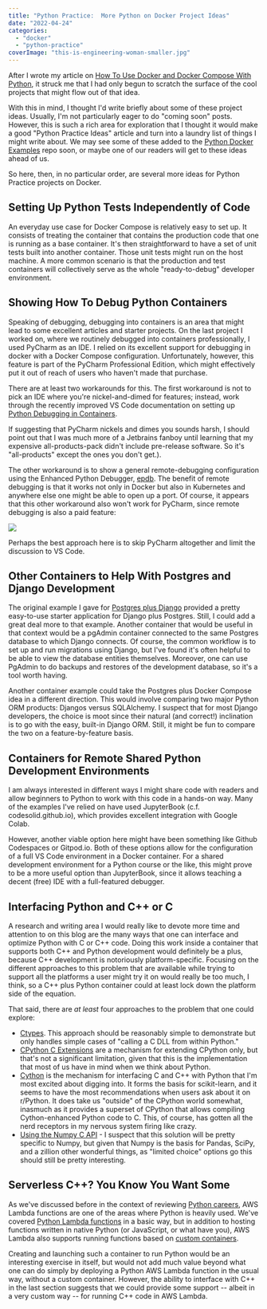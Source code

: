 ```yaml
---
title: "Python Practice:  More Python on Docker Project Ideas"
date: "2022-04-24"
categories: 
  - "docker"
  - "python-practice"
coverImage: "this-is-engineering-woman-smaller.jpg"
---
```


After I wrote my article on [How To Use Docker and Docker Compose With Python](https://codesolid.com/how-to-use-docker-with-python/), it struck me that I had only begun to scratch the surface of the cool projects that might flow out of that idea.

With this in mind, I thought I'd write briefly about some of these project ideas. Usually, I'm not particularly eager to do "coming soon" posts. However, this is such a rich area for exploration that I thought it would make a good "Python Practice Ideas" article and turn into a laundry list of things I might write about. We may see some of these added to the [Python Docker Examples](https://github.com/CodeSolid/python-docker-examples) repo soon, or maybe one of our readers will get to these ideas ahead of us.

So here, then, in no particular order, are several more ideas for Python Practice projects on Docker.

## Setting Up Python Tests Independently of Code

An everyday use case for Docker Compose is relatively easy to set up. It consists of treating the container that contains the production code that one is running as a base container. It's then straightforward to have a set of unit tests built into another container. Those unit tests might run on the host machine. A more common scenario is that the production and test containers will collectively serve as the whole "ready-to-debug" developer environment.

## Showing How To Debug Python Containers

Speaking of debugging, debugging into containers is an area that might lead to some excellent articles and starter projects. On the last project I worked on, where we routinely debugged into containers professionally, I used PyCharm as an IDE. I relied on its excellent support for debugging in docker with a Docker Compose configuration. Unfortunately, however, this feature is part of the PyCharm Professional Edition, which might effectively put it out of reach of users who haven't made that purchase.

There are at least two workarounds for this. The first workaround is not to pick an IDE where you're nickel-and-dimed for features; instead, work through the recently improved VS Code documentation on setting up [Python Debugging in Containers](https://code.visualstudio.com/docs/containers/debug-python).

If suggesting that PyCharm nickels and dimes you sounds harsh, I should point out that I was much more of a Jetbrains fanboy until learning that my expensive all-products-pack didn't include pre-release software. So it's "all-products" except the ones you don't get.).

The other workaround is to show a general remote-debugging configuration using the Enhanced Python Debugger, [epdb](https://pypi.org/project/epdb/). The benefit of remote debugging is that it works not only in Docker but also in Kubernetes and anywhere else one might be able to open up a port. Of course, it appears that this other workaround also won't work for PyCharm, since remote debugging is also a paid feature:

![](/images/python-on-docker-practice-ideas/Remote_Debugging_with_PyCharm___PyCharm.jpg)

Perhaps the best approach here is to skip PyCharm altogether and limit the discussion to VS Code.

## Other Containers to Help With Postgres and Django Development

The original example I gave for [Postgres plus Django](https://codesolid.com/how-to-use-docker-with-python/#htoc-running-django-and-postgres-using-docker-compose) provided a pretty easy-to-use starter application for Django plus Postgres. Still, I could add a great deal more to that example. Another container that would be useful in that context would be a pgAdmin container connected to the same Postgres database to which Django connects. Of course, the common workflow is to set up and run migrations using Django, but I've found it's often helpful to be able to view the database entities themselves. Moreover, one can use PgAdmin to do backups and restores of the development database, so it's a tool worth having.

Another container example could take the Postgres plus Docker Compose idea in a different direction. This would involve comparing two major Python ORM products: Djangos versus SQLAlchemy. I suspect that for most Django developers, the choice is moot since their natural (and correct!) inclination is to go with the easy, built-in Django ORM. Still, it might be fun to compare the two on a feature-by-feature basis.

## Containers for Remote Shared Python Development Environments

I am always interested in different ways I might share code with readers and allow beginners to Python to work with this code in a hands-on way. Many of the examples I've relied on have used JupyterBook (c.f. codesolid.github.io), which provides excellent integration with Google Colab.

However, another viable option here might have been something like Github Codespaces or Gitpod.io. Both of these options allow for the configuration of a full VS Code environment in a Docker container. For a shared development environment for a Python course or the like, this might prove to be a more useful option than JupyterBook, since it allows teaching a decent (free) IDE with a full-featured debugger.

## Interfacing Python and C++ or C

A research and writing area I would really like to devote more time and attention to on this blog are the many ways that one can interface and optimize Python with C or C++ code. Doing this work inside a container that supports both C++ and Python development would definitely be a plus, because C++ development is notoriously platform-specific. Focusing on the different approaches to this problem that are available while trying to support all the platforms a user might try it on would really be too much, I think, so a C++ plus Python container could at least lock down the platform side of the equation.

That said, there are _at least_ four approaches to the problem that one could explore:

- [Ctypes](https://docs.python.org/3/library/ctypes.html). This approach should be reasonably simple to demonstrate but only handles simple cases of "calling a C DLL from within Python."
- [CPython C Extensions](https://docs.python.org/3/extending/extending.html) are a mechanism for extending CPython only, but that's not a significant limitation, given that this is the implementation that most of us have in mind when we think about Python.
- [Cython](https://cython.org/) is the mechanism for interfacing C and C++ with Python that I'm most excited about digging into. It forms the basis for scikit-learn, and it seems to have the most recommendations when users ask about it on r/Python. It does take us "outside" of the CPython world somewhat, inasmuch as it provides a superset of CPython that allows compiling Cython-enhanced Python code to C. This, of course, has gotten all the nerd receptors in my nervous system firing like crazy.
- [Using the Numpy C API](https://numpy.org/doc/stable/user/c-info.html) - I suspect that this solution will be pretty specific to Numpy, but given that Numpy is the basis for Pandas, SciPy, and a zillion other wonderful things, as "limited choice" options go this should still be pretty interesting.

## Serverless C++? You Know You Want Some

As we've discussed before in the context of reviewing [Python careers](https://codesolid.com/career-paths-for-python-programmers/), AWS Lambda functions are one of the areas where Python is heavily used. We've covered [Python Lambda functions](https://codesolid.com/python-and-aws-lambda-functions/) in a basic way, but in addition to hosting functions written in native Python (or JavaScript, or what have you), AWS Lambda also supports running functions based on [custom containers](https://docs.aws.amazon.com/lambda/latest/dg/images-create.html).

Creating and launching such a container to run Python would be an interesting exercise in itself, but would not add much value beyond what one can do simply by deploying a Python AWS Lambda function in the usual way, without a custom container. However, the ability to interface with C++ in the last section suggests that we could provide some support -- albeit in a very custom way -- for running C++ code in AWS Lambda.
